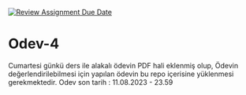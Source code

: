 [![Review Assignment Due Date](https://classroom.github.com/assets/deadline-readme-button-24ddc0f5d75046c5622901739e7c5dd533143b0c8e959d652212380cedb1ea36.svg)](https://classroom.github.com/a/yT7KVQxo)
# Odev-4
Cumartesi günkü ders ile alakalı ödevin PDF hali eklenmiş olup, Ödevin değerlendirilebilmesi için yapılan ödevin bu repo içerisine yüklenmesi gerekmektedir.
Odev son tarih : 11.08.2023 - 23.59
